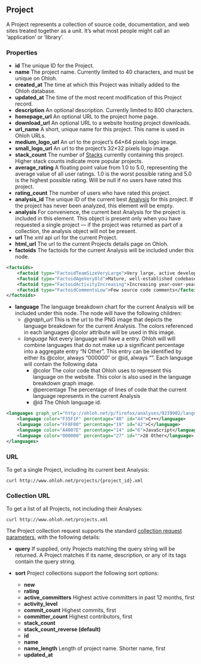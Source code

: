 ## Project
A Project represents a collection of source code, documentation, and web sites treated together as a unit. It’s what most people might call an ‘application’ or ‘library’.

### Properties
+ __id__
    The unique ID for the Project.
+ __name__
    The project name. Currently limited to 40 characters, and must be unique on Ohloh.
+ __created_at__
    The time at which this Project was initially added to the Ohloh database.
+ __updated_at__
    The time of the most recent modification of this Project record.
+ __description__
    An optional description. Currently limited to 800 characters.
+ __homepage_url__
    An optional URL to the project home page.
+ __download_url__
    An optional URL to a website hosting project downloads.
+ __url_name__
    A short, unique name for this project. This name is used in Ohloh URLs.
+ __medium_logo_url__
    An url to the project’s 64×64 pixels logo image.
+ __small_logo_url__
    An url to the project’s 32×32 pixels logo image.
+ __stack_count__
    The number of [Stacks](stack.md) currently containing this project. Higher stack counts indicate more popular projects.
+ __average_rating__
    A floating point value from 1.0 to 5.0, representing the average value of all user ratings. 1.0 is the worst possible rating and 5.0 is the highest possible rating. Will be null if no users have rated this project.
+ __rating_count__
    The number of users who have rated this project.
+ __analysis_id__
    The unique ID of the current best [Analysis](analysis.md) for this project. If the project has never been analyzed, this element will be empty.
+ __analysis__
    For convenience, the current best Analysis for the project is included in this element. This object is present only when you have requested a single project — if the project was returned as part of a collection, the analysis object will not be present.
+ __url__
    The xml api url for the current Project.
+ __html_url__
    The url to the current Projects details page on Ohloh.
+ __factoids__
    The factoids for the current Analysis will be included under this node.
```xml
<factoids>
    <factoid type="FactoidTeamSizeVeryLarge">Very large, active development team</factoid>
    <factoid type="FactoidAgeVeryOld">Mature, well-established codebase</factoid>
    <factoid type="FactoidActivityIncreasing">Increasing year-over-year development activity</factoid>
    <factoid type="FactoidCommentsLow">Few source code comments</factoid>
</factoids>
```

+ __language__
    The language breakdown chart for the current Analysis will be included under this node. The node will have the following children:
    - _@graph_url_
    This is the url to the PNG image that depicts the language breakdown for the current Analysis. The colors referenced in each languages @color attribute will be used in this image.
    - _language_
    Not every language will have a entry. Ohloh will will combine languages that do not make up a significant percentage into a aggregate entry “N Other”. This entry can be identified by either its @color, always “000000″ or @id, always “”.
    Each language will contain the following data
        - @color The color code that Ohloh uses to represent this language on the website. This color is also used in the language breakdown graph image.
        - @percentage The percentage of lines of code that the current language represents in the current Analysis
        - @id The Ohloh language id.

```xml
<languages graph_url="http://ohloh.net/p/firefox/analyses/9239902/languages.png">
    <language color="F35F1F" percentage="40" id="44">C++</language>
    <language color="FF8F00" percentage="19" id="42">C</language>
    <language color="A4007E" percentage="14" id="6">JavaScript</language>
    <language color="000000" percentage="27" id="">28 Other</language>
</languages>
```

### URL
To get a single Project, including its current best Analysis:
```shell
curl http://www.ohloh.net/projects/{project_id}.xml 
```

### Collection URL
To get a list of all Projects, not including their Analyses:
```shell
curl http://www.ohloh.net/projects.xml 
```
The Project collection request supports the standard [collection request parameters](/README.md#collection-requests), with the following details:

+ __query__
    If supplied, only Projects matching the query string will be returned. A Project matches if its name, description, or any of its tags contain the query string.
+ __sort__
    Project collections support the following sort options:

    - __new__
    - __rating__
    - __active_committers__
        Highest active committers in past 12 months, first
    - __activity_level__
    - __commit_count__
        Highest commits, first
    - __committer_count__
        Highest contributors, first
    - __stack_count__
    - __stack_count_reverse (default)__
    - __id__
    - __name__
    - __name_length__
        Length of project name. Shorter name, first
    - __updated_at__



